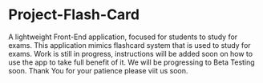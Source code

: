 # Project-Flash-Card

A lightweight Front-End application, focused for students to study for exams. This application mimics flashcard system that is used to study for exams. Work is still in progress, instructions will be added soon on how to use the app to take full benefit of it. We will be progressing to Beta Testing soon. Thank You for your patience please viit us soon.

